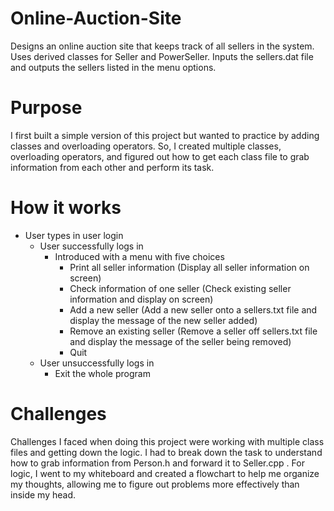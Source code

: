 # Online-Auction-Site
Designs an online auction site that keeps track of all sellers in the system. Uses derived classes for Seller and PowerSeller. Inputs the sellers.dat file and outputs the sellers listed in the menu options.

# Purpose
I first built a simple version of this project but wanted to practice by adding classes and overloading operators. So, I created multiple classes, overloading operators, 
and figured out how to get each class file to grab information from each other and perform its task.

# How it works
- User types in user login
  - User successfully logs in
    - Introduced with a menu with five choices
      - Print all seller information (Display all seller information on screen)
      - Check information of one seller (Check existing seller information and display on screen)
      - Add a new seller (Add a new seller onto a sellers.txt file and display the message of the new seller added)
      - Remove an existing seller (Remove a seller off sellers.txt file and display the message of the seller being removed)
      - Quit
  - User unsuccessfully logs in
    - Exit the whole program

# Challenges
Challenges I faced when doing this project were working with multiple class files and getting down the logic. I had to break down 
the task to understand how to grab information from Person.h and forward it to Seller.cpp . For logic, I went to my whiteboard and created 
a flowchart to help me organize my thoughts, allowing me to figure out problems more effectively than inside my head.
